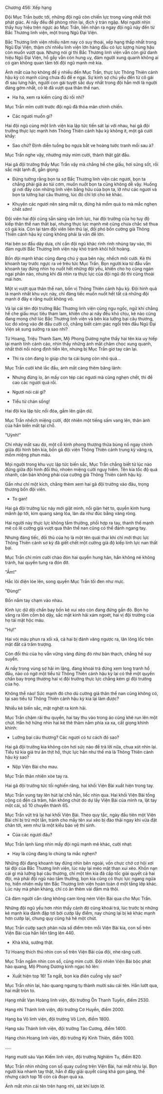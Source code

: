 




Chương 456: Xếp hạng


Đội Mục Trần bước tới, những đội ngũ còn chiến lực trong vùng nhất thời phát giác. Ai nấy đều đề phòng nhìn lại, địch ý tràn ngập. Mọi người nhìn thấy huy hiệu trên ngực áo Mục Trần, liền nhận ra ngay đội ngũ này đến từ Bắc Thương linh viện, một trong Ngũ Đại Viện.

Bắc Thương linh viện nhiều năm nay có suy thoái, xếp hạng thấp nhất trong Ngũ Đại Viện, thậm chí nhiều linh viện lớn hàng đầu có lực lượng hùng hậu còn muốn vượt qua. Nhưng nói gì thì Bắc Thương linh viện vẫn còn giữ danh hiệu Ngũ Đại Viện, hổ gầy vẫn còn hung uy, đám người xung quanh không ai có gan không quan tâm tới đội ngũ mạnh mẽ kia.

Ánh mắt của họ không để ý nhiều đến Mục Trần, thực lực Thông Thiên cảnh hậu kỳ có mạnh cũng chưa đủ để e ngại. Sự kinh sợ chủ yếu đến từ cô gái đi sau lưng hắn, người con gái tuyệt sắc duy nhất trong đội hẳn mới là người đáng gờm nhất, có lẽ đã vượt qua thân thể nan.

- Ha ha, xem ra kiếm cũng đủ rồi nhỉ?

Mục Trần mỉm cười trước đội ngũ đã thỏa mãn chinh chiến.

- Các ngươi muốn gì?

Hai đội ngũ cùng một linh viện kia lập tức tiến sát lại với nhau, hai gã đội trưởng thực lực mạnh hơn Thông Thiên cảnh hậu kỳ không ít, một gã cười khẩy:

- Sao chứ? Định diễn tuồng bọ ngựa bắt ve hoàng tước tranh mồi sau à?

Mục Trần nghe vậy, nhướng mày mỉm cười, thành thật gật đầu.

Hai gã đội trưởng thấy Mục Trần vậy mà chẳng hề che giấu, hơi sửng sốt, rồi sắc mặt lạnh đi, gằn giọng:

- Đừng tưởng rằng bọn ta sợ Bắc Thương linh viện các ngươi, bọn ta chẳng phải giá áo túi cơm, muốn nuốt bọn ta cũng không dễ vậy. Huống gì nơi đây còn những linh viện bằng hữu của bọn ta, lỡ như các ngươi và bọn ta lưỡng bại câu thương, lúc đó chỉ lợi cho kẻ khác.

- Khuyên các ngươi nên sáng mắt ra, đừng há mồm quá to mà mắc nghẹn chết sớm!

Đội viên hai đội cũng sẵn sàng vận linh lực, hai đội trưởng của họ tuy độ kiếp thân thể nan thất bại, nhưng thực lực mạnh mẽ cũng chưa chắc sẽ thua cô gái kia. Còn lại tám đội viên liên thủ lại, đối phó bốn cường giả Thông Thiên cảnh hậu kỳ cũng không phải là vấn đề lớn.

Hai bên so đấu dây dưa, chỉ cần đội ngũ khác rình rình nhúng tay vào, thì đám người Bắc Thương linh viện này khó tránh khỏi hốt hoảng.

Bốn đội mạnh khác cũng đang chú ý qua bên này, nhếch môi cười. Kẻ thì khoanh tay trước ngực ra vẻ trêu tức Mục Trần. Bọn người kia từ đầu vẫn khoanh tay đứng nhìn họ nuốt hết những đội yếu, khiến cho họ cũng ngán ngại phần nào, nhưng khi đã nhìn ra thực lực của đội ngũ đó thì cũng thoải mái hơn.

Một vị vượt qua thân thể nan, bốn vị Thông Thiên cảnh hậu kỳ. Đội hình quả là mạnh nhất khu vực này, chỉ đáng tiếc muốn nuốt hết tất cả những đội mạnh ở đây e rằng nuốt không vô.

Vả lại cái tên đội trưởng Bắc Thương linh viện cũng ngu ngốc, ngữ khí chẳng hề che giấu mục tiêu tham lam, khiến cho ai nấy đều khó chịu, kẻ nào cũng đang mong chờ lúc Bắc Thương linh viện và bên kia lưỡng bại câu thương, lúc đó xông vào đè đầu cưỡi cổ, chẳng biết cảm giác ngồi trên đầu Ngũ Đại Viện sẽ sung sướng ra sao nhỉ?

Từ Hoang, Triệu Thanh Sam, Mộ Phong Dương nghe thấy hai tên kia uy hiếp lại manh tính cảnh cáo, nhìn thấy những ánh mắt châm chọc xung quanh, nhất thời nổi nóng định tiến lên, nhưng bị Mục Trần giơ tay cản lại.

- Thì ra còn đang lo giúp cho ta cái bụng còn nhỏ quá...

Mục Trần cười khẽ lắc đầu, ánh mắt càng thêm băng lãnh:

- Nhưng đừng lo, ăn mấy con tép các ngươi mà cũng nghẹn chết, thì đề cao các ngươi quá rồi.

- Ngươi nói cái gì?

- Tiểu tử chán sống!

Hai đội kia lập tức nổi đóa, gầm lên giận dữ.

Mục Trần nhếch miệng cười, đột nhiên một tiếng sấm vang lên, thân ảnh của hắn biến mất tại chỗ.

"Uỳnh!"

Chỉ nháy mắt sau đó, một cỗ kình phong thượng thừa bùng nổ ngay chính giữa đội hình bên kia, bốn gã đội viên Thông Thiên cảnh trung kỳ văng ra, mồm miệng phun máu.

Mọi người trong khu vực lập tức biến sắc, Mục Trần chẳng biết từ lúc nào đứng giữa đội hình đối thủ, nhoẻn miệng cười nguy hiểm. Tên kia tốc độ quá nhanh, căn bản không phải của cường giả Thông Thiên cảnh hậu kỳ.

Gần như chỉ một kích, chẳng thèm xem hai gã đội trưởng vào đâu, trọng thương bốn đội viên.

- To gan!

Hai gã đội trưởng lúc này mới giật mình, nổi giận hét to, quyền kình hung mãnh ập tới, kim quang sáng lóa, làn da như đúc bằng vàng ròng.

Hai người này thực lực không tầm thường, phối hợp ra tay, thanh thế mạnh mẽ có lẽ cường giả vượt qua thân thể nan cũng có thể đánh ngang tay.

Nhưng đáng tiếc, đối thủ của họ là một tên quái thai khi chỉ mới thực lực Thông Thiên cảnh sơ kỳ đã giết chết một cường giả độ kiếp linh lực nan thất bại.

Mục Trần chỉ mỉm cười chào đón hai quyền hung hãn, hắn không né không tránh, hai quyền tung ra đón đỡ.

"Ầm!"

Hắc lôi điện lóe lên, song quyền Mục Trần tối đen như mực.

"Đùng!"

Bốn nắm tay chạm vào nhau.

Kình lực dữ dội chấn bay bốn kẻ xui xẻo còn đang đứng gần đó. Bọn họ văng ra lồm cồm bò dậy, sắc mặt kinh hãi xám ngoét, hai vị đội trưởng của họ tái mặt hộc máu.

"Hự!"

Hai vòi máu phun ra xối xả, cả hai bị đánh văng ngược ra, lăn lông lốc trên mặt đất cả trăm trượng.

Còn đối thủ của họ vẫn vững vàng đứng đó như bàn thạch, chẳng hề suy suyển.

Ai nấy trong vùng sợ hãi im lặng, đang khoái trá đứng xem long tranh hổ đấu, nào có ngờ một tiểu tử Thông Thiên cảnh hậu kỳ lại có thể một quyền chấn bay trọng thương hai vị đội trưởng thực lực chẳng kém gì đội trưởng của họ.

Không thể nào! Sức mạnh đó cho dù cường giả thân thể nan cũng không có, tại sao tiểu tử Thông Thiên cảnh hậu kỳ kia lại làm được?

Nhiều kẻ biến sắc, mặt nghệt ra kinh hãi.

Mục Trần chậm rãi thu quyền, hai tay thu vào trong áo cũng khẽ run lên một chút. Hắn hờ hững nhìn hai kẻ thê thảm nằm phía xa xa, cất giọng khinh khỉnh:

- Lưỡng bại câu thương? Các ngươi có tư cách đó sao?

Hai gã đội trưởng kia không còn hơi sức nào để trả lời nữa, chua xót nhìn lại. Tiểu tử kia giả trư ăn thịt hổ, thực lực hắn như thế mà là Thông Thiên cảnh hậu kỳ sao?

- Nộp Viện Bài cho mau.

Mục Trần thản nhiên xòe tay ra.

Hai gã đội trưởng tức tối nghiến răng, hai khối Viện Bài xuất hiện trong tay.

Mục Trần vung tay lên hút lại chỗ hắn, liếc nhìn qua. Hai khối Viện Bài tổng cộng có đến cả trăm, hắn không chút do dự lấy Viện Bài của mình ra, lật tay một cái, số 10 chuyển thành 65.

Mục Trần vứt trả lại hai khối Viện Bài. Theo quy tắc, ngày đầu tiên một Viện Bài chỉ bị trừ một lần, tránh cho mấy tên xui xẻo bị đào thải ngay khi vừa đặt chân tới, xem như là một kiểu bảo vệ thí sinh.

- Của các ngươi đâu?

Mục Trần lạnh lùng nhìn mấy đội ngũ mạnh mẽ khác, cười nhạt:

- Hay là cũng đang lo chúng ta mắc nghẹn?

Những đội đang khoanh tay đứng nhìn bên ngoài, vốn chực chờ cơ hội xơi tái đội của Bắc Thương linh viện, lúc này lại méo mặt than xui xẻo. Khốn nạn cái gì mà lưỡng bại câu thương, chỉ một tên kia đã cấp tốc giải quyết cả hai đội, mà phải đội ngũ nào tầm thường, bọn kia cũng có thực lực ngang ngửa họ, hiển nhiên mấy tên Bắc Thương linh viện hoàn toàn ở một tầng lớp khác. Lúc này mà phản kháng, chỉ có ăn thêm vài đấm mà thôi.

Cả đám người cắn răng không cam lòng ném Viện Bài qua cho Mục Trần.

Những đội ngũ yếu hơn nhìn thấy cảnh đó cũng khoái trá, lúc trước bị những kẻ mạnh kia đánh đập tơi bời cướp lấy điểm, nay chúng lại bị kẻ khác mạnh hơn cướp lại, chung quy cũng hả hê một chút.

Mục Trần cướp sạch phân nửa số điểm trên mỗi Viện Bài kia, con số trên Viện Bài của hắn liền tăng lên 440.

- Khà khà, sướng thật.

Từ Hoang thích thú nhìn con số trên Viện Bài của đội, nhe răng cười.

Mục Trần ngắm nhìn con số, cũng mỉm cười. Đội nhiên Viện Bài bộc phát hào quang, Mộ Phong Dương kinh ngạc hô lên:

- Xuất hiện top 16! Ta ngất, bọn kia điên cuồng vậy sao?

Mục Trần nhìn lại, hào quang ngưng tụ thành mười sáu cái tên. Hắn lướt qua, hai mắt tròn to.

Hạng nhất Vạn Hoàng linh viện, đội trưởng Ôn Thanh Tuyền, điểm 2530.

Hạng nhì Thánh linh viện, đội trưởng Cơ Huyền, điểm 2000.

Hạng ba Võ linh viện, đội trưởng Võ Linh, điểm 1800.

Hạng sáu Thánh linh viện, đội trưởng Tào Cương, điểm 1400.

Hạng chín Hoang linh viện, đội trưởng Kỷ Kình Thiên, điểm 1000.

.....

Hạng mười sáu Vạn Kiếm linh viện, đội trưởng Nghiêm Tu, điểm 820.

Mục Trần nhìn những con số quay cuồng trên Viện Bài, hai mắt nhíu lại. Bọn người kia nhanh tay thật, hắn ở đây giải quyết cũng khá gọn gàng, thế nhưng cách top 16 còn cả đoạn quá xa.

Ánh mắt nhìn cái tên trên hạng nhì, sát khí lượn lờ.





